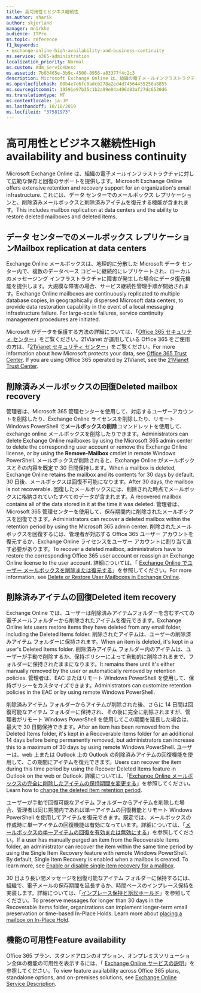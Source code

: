 ```yaml
---
title: 高可用性とビジネス継続性
ms.author: sharik
author: skjerland
manager: mnirkhe
audience: ITPro
ms.topic: reference
f1_keywords:
- exchange-online-high-availability-and-business-continuity
ms.service: o365-administration
localization_priority: Normal
ms.custom: Adm_ServiceDesc
ms.assetid: 7b03465e-3b9c-4500-8956-a83377f4c2c3
description: Microsoft Exchange Online は、組織の電子メールインフラストラクチャに対して広範な保存と回復のサポートを提供します。 これには、データ センターでのメールボックス レプリケーションと、削除済みメールボックスと削除済みアイテムを復元する機能が含まれます。
ms.openlocfilehash: 08b4e7e6fc0adcb278a2ed4d74564455250a8855
ms.sourcegitcommit: 19591e97b35c1b2a99e04a496d83af27dc6530d6
ms.translationtype: MT
ms.contentlocale: ja-JP
ms.lasthandoff: 10/18/2019
ms.locfileid: "37581973"
---
```

# <a name="high-availability-and-business-continuity"></a><span data-ttu-id="844fc-104">高可用性とビジネス継続性</span><span class="sxs-lookup"><span data-stu-id="844fc-104">High availability and business continuity</span></span>

<span data-ttu-id="844fc-105">Microsoft Exchange Online は、組織の電子メールインフラストラクチャに対して広範な保存と回復のサポートを提供します。</span><span class="sxs-lookup"><span data-stu-id="844fc-105">Microsoft Exchange Online offers extensive retention and recovery support for an organization's email infrastructure.</span></span> <span data-ttu-id="844fc-106">これには、データ センターでのメールボックス レプリケーションと、削除済みメールボックスと削除済みアイテムを復元する機能が含まれます。</span><span class="sxs-lookup"><span data-stu-id="844fc-106">This includes mailbox replication at data centers and the ability to restore deleted mailboxes and deleted items.</span></span>
  
## <a name="mailbox-replication-at-data-centers"></a><span data-ttu-id="844fc-107">データ センターでのメールボックス レプリケーション</span><span class="sxs-lookup"><span data-stu-id="844fc-107">Mailbox replication at data centers</span></span>

<span data-ttu-id="844fc-p103">Exchange Online メールボックスは、地理的に分散した Microsoft データ センター内で、複数のデータベース コピーに継続的にレプリケートされ、ローカルのメッセージング インフラストラクチャに障害が発生した場合にデータ復元機能を提供します。大規模な障害の場合、サービス継続性管理手順が開始されます。</span><span class="sxs-lookup"><span data-stu-id="844fc-p103">Exchange Online mailboxes are continuously replicated to multiple database copies, in geographically dispersed Microsoft data centers, to provide data restoration capability in the event of a local messaging infrastructure failure. For large-scale failures, service continuity management procedures are initiated.</span></span>
  
<span data-ttu-id="844fc-p104">Microsoft がデータを保護する方法の詳細については、「[Office 365 セキュリティ センター](https://go.microsoft.com/fwlink/p/?LinkId=299135)」をご覧ください。21Vianet が運用している Office 365 をご使用の方は、「[21Vianet セキュリティ センター](http://www.21vbluecloud.com/office365/trustcenter/onlineservices.mdl)」をご覧ください。</span><span class="sxs-lookup"><span data-stu-id="844fc-p104">For more information about how Microsoft protects your data, see [Office 365 Trust Center](https://go.microsoft.com/fwlink/p/?LinkId=299135). If you are using Office 365 operated by 21Vianet, see the [21Vianet Trust Center](http://www.21vbluecloud.com/office365/trustcenter/onlineservices.mdl).</span></span>
  
## <a name="deleted-mailbox-recovery"></a><span data-ttu-id="844fc-112">削除済みメールボックスの回復</span><span class="sxs-lookup"><span data-stu-id="844fc-112">Deleted mailbox recovery</span></span>

<span data-ttu-id="844fc-113">管理者は、Microsoft 365 管理センターを使用して、対応するユーザーアカウントを削除したり、Exchange Online ライセンスを削除したり、リモート Windows PowerShell で**メールボックスの削除**コマンドレットを使用して、exchange online メールボックスを削除したりできます。</span><span class="sxs-lookup"><span data-stu-id="844fc-113">Administrators can delete Exchange Online mailboxes by using the Microsoft 365 admin center to delete the corresponding user account or remove the Exchange Online license, or by using the **Remove-Mailbox** cmdlet in remote Windows PowerShell.</span></span> <span data-ttu-id="844fc-114">メールボックスが削除されると、Exchange Online がメールボックスとその内容を既定で 30 日間保持します。</span><span class="sxs-lookup"><span data-stu-id="844fc-114">When a mailbox is deleted, Exchange Online retains the mailbox and its contents for 30 days by default.</span></span> <span data-ttu-id="844fc-115">30 日後、メールボックスは回復不可能になります。</span><span class="sxs-lookup"><span data-stu-id="844fc-115">After 30 days, the mailbox is not recoverable.</span></span> <span data-ttu-id="844fc-116">回復したメールボックスには、削除された時点でメールボックスに格納されていたすべてのデータが含まれます。</span><span class="sxs-lookup"><span data-stu-id="844fc-116">A recovered mailbox contains all of the data stored in it at the time it was deleted.</span></span> <span data-ttu-id="844fc-117">管理者は、Microsoft 365 管理センターを使用して、保存期間内に削除されたメールボックスを回復できます。</span><span class="sxs-lookup"><span data-stu-id="844fc-117">Administrators can recover a deleted mailbox within the retention period by using the Microsoft 365 admin center.</span></span> <span data-ttu-id="844fc-118">削除されたメールボックスを回復するには、管理者が対応する Office 365 ユーザー アカウントを復元するか、Exchange Online ライセンスをユーザー アカウントに割り当て直す必要があります。</span><span class="sxs-lookup"><span data-stu-id="844fc-118">To recover a deleted mailbox, administrators have to restore the corresponding Office 365 user account or reassign an Exchange Online license to the user account.</span></span> <span data-ttu-id="844fc-119">詳細については、「 [Exchange Online でユーザー メールボックスを削除または復元する](https://go.microsoft.com/fwlink/p/?LinkId=286992)」を参照してください。</span><span class="sxs-lookup"><span data-stu-id="844fc-119">For more information, see [Delete or Restore User Mailboxes in Exchange Online](https://go.microsoft.com/fwlink/p/?LinkId=286992).</span></span>
  
## <a name="deleted-item-recovery"></a><span data-ttu-id="844fc-120">削除済みアイテムの回復</span><span class="sxs-lookup"><span data-stu-id="844fc-120">Deleted item recovery</span></span>

<span data-ttu-id="844fc-121">Exchange Online では、ユーザーは削除済みアイテムフォルダーを含むすべての電子メールフォルダーから削除されたアイテムを復元できます。</span><span class="sxs-lookup"><span data-stu-id="844fc-121">Exchange Online lets users restore items they have deleted from any email folder, including the Deleted Items folder.</span></span> <span data-ttu-id="844fc-122">削除されたアイテムは、ユーザーの削除済みアイテム フォルダーに保持されます。</span><span class="sxs-lookup"><span data-stu-id="844fc-122">When an item is deleted, it's kept in a user's Deleted Items folder.</span></span> <span data-ttu-id="844fc-123">削除済みアイテム フォルダー内のアイテムは、ユーザーが手動で削除するか、保持ポリシーによって自動的に削除されるまで、フォルダーに保持されたままになります。</span><span class="sxs-lookup"><span data-stu-id="844fc-123">It remains there until it's either manually removed by the user or automatically removed by retention policies.</span></span> <span data-ttu-id="844fc-124">管理者は、EAC またはリモート Windows PowerShell を使用して、保持ポリシーをカスタマイズできます。</span><span class="sxs-lookup"><span data-stu-id="844fc-124">Administrators can customize retention policies in the EAC or by using remote Windows PowerShell.</span></span>
  
<span data-ttu-id="844fc-125">削除済みアイテム フォルダーからアイテムが削除された後、さらに 14 日間は回復可能なアイテム フォルダーに保持され、その後に完全に削除されますが、管理者がリモート Windows PowerShell を使用してこの期間を延長した場合は、最大で 30 日間保持できます。</span><span class="sxs-lookup"><span data-stu-id="844fc-125">After an item has been removed from the Deleted Items folder, it's kept in a Recoverable Items folder for an additional 14 days before being permanently removed, but administrators can increase this to a maximum of 30 days by using remote Windows PowerShell.</span></span> <span data-ttu-id="844fc-126">ユーザーは、web 上または Outlook 上の Outlook の削除済みアイテムの回復機能を使用して、この期間にアイテムを復元できます。</span><span class="sxs-lookup"><span data-stu-id="844fc-126">Users can recover the item during this time period by using the Recover Deleted Items feature in Outlook on the web or Outlook.</span></span> <span data-ttu-id="844fc-127">詳細については、「[Exchange Online メールボックスの完全に削除したアイテムの保持期間を変更する](https://go.microsoft.com/fwlink/p/?LinkId=286940)」を参照してください。</span><span class="sxs-lookup"><span data-stu-id="844fc-127">Learn how to [change the deleted item retention period](https://go.microsoft.com/fwlink/p/?LinkId=286940).</span></span>
  
<span data-ttu-id="844fc-p108">ユーザーが手動で回復可能なアイテム フォルダーからアイテムを削除した場合、管理者は同じ期間内であれば単一アイテムの回復機能とリモート Windows PowerShell を使用してアイテムを復元できます。既定では、メールボックスの作成時に単一アイテムの回復機能は有効になっています。詳細については、「[メールボックスの単一アイテムの回復を有効または無効にする](https://go.microsoft.com/fwlink/p/?LinkID=286941)」を参照してください。</span><span class="sxs-lookup"><span data-stu-id="844fc-p108">If a user has manually purged an item from the Recoverable Items folder, an administrator can recover the item within the same time period by using the Single Item Recovery feature with remote Windows PowerShell. By default, Single Item Recovery is enabled when a mailbox is created. To learn more, see [Enable or disable single item recovery for a mailbox](https://go.microsoft.com/fwlink/p/?LinkID=286941).</span></span>
  
<span data-ttu-id="844fc-p109">30 日より長い間メッセージを回復可能なアイテム フォルダーに保持するには、組織で、電子メールの保存期間を延長するか、時間ベースのインプレース保持を実装します。詳細については、「[インプレース保持と訴訟ホールド](https://go.microsoft.com/fwlink/p/?LinkId=271746)」を参照してください。</span><span class="sxs-lookup"><span data-stu-id="844fc-p109">To preserve messages for longer than 30 days in the Recoverable Items folder, organizations can implement longer-term email preservation or time-based In-Place Holds. Learn more about [placing a mailbox on In-Place Hold](https://go.microsoft.com/fwlink/p/?LinkId=271746).</span></span>
  
## <a name="feature-availability"></a><span data-ttu-id="844fc-133">機能の可用性</span><span class="sxs-lookup"><span data-stu-id="844fc-133">Feature availability</span></span>

<span data-ttu-id="844fc-134">Office 365 プラン、スタンドアロンのオプション、オンプレミスソリューション全体の機能の可用性を表示するには、「 [Exchange Online サービスの説明](exchange-online-service-description.md)」を参照してください。</span><span class="sxs-lookup"><span data-stu-id="844fc-134">To view feature availability across Office 365 plans, standalone options, and on-premises solutions, see [Exchange Online Service Description](exchange-online-service-description.md).</span></span>
  